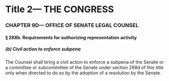 
# Title 2— THE CONGRESS
### CHAPTER 9D— OFFICE OF SENATE LEGAL COUNSEL
#### § 288b. Requirements for authorizing representation activity
##### (b) Civil action to enforce subpena

The Counsel shall bring a civil action to enforce a subpena of the Senate or a committee or subcommittee of the Senate under section 288d of this title only when directed to do so by the adoption of a resolution by the Senate.
